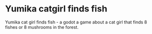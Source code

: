 # Yumika catgirl finds fish
Yumika cat girl finds fish - a godot a game about a cat girl that finds 8 fishes or 8 mushrooms in the forest.